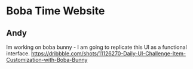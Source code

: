 # Boba Time Website

## Andy

Im working on boba bunny - I am going to replicate this UI as a functional interface. 
https://dribbble.com/shots/11126270-Daily-UI-Challenge-Item-Customization-with-Boba-Bunny 
